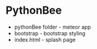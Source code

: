 PythonBee
=========

* pythonBee folder - meteor app
* bootstrap - bootstrap styling
* index.html - splash page
